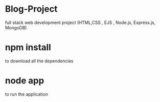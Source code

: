 # Blog-Project
full stack web development project (HTML,CSS , EJS , Node.js, Express.js, MongoDB)
# npm install
to download all the dependencies
# node app 
to run the application

